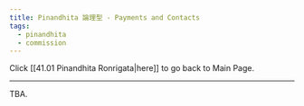 ```yaml
---
title: Pinandhita 論理型 - Payments and Contacts
tags:
  - pinandhita
  - commission
---
```

Click [[41.01 Pinandhita Ronrigata|here]] to go back to Main Page.

---

TBA.